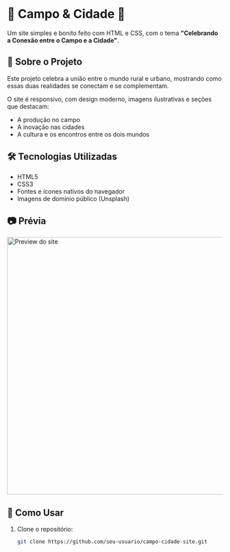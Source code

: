 # 🌿 Campo & Cidade 🌇

Um site simples e bonito feito com HTML e CSS, com o tema **"Celebrando a Conexão entre o Campo e a Cidade"**.

## 📌 Sobre o Projeto

Este projeto celebra a união entre o mundo rural e urbano, mostrando como essas duas realidades se conectam e se complementam.

O site é responsivo, com design moderno, imagens ilustrativas e seções que destacam:
- A produção no campo
- A inovação nas cidades
- A cultura e os encontros entre os dois mundos

## 🛠️ Tecnologias Utilizadas

- HTML5
- CSS3
- Fontes e ícones nativos do navegador
- Imagens de domínio público (Unsplash)

## 📷 Prévia

<img src="https://user-images.githubusercontent.com/your-screenshot.png" alt="Preview do site" width="600"/>

## 📁 Como Usar

1. Clone o repositório:
   ```bash
   git clone https://github.com/seu-usuario/campo-cidade-site.git
